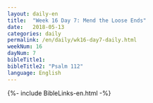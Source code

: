 ```yaml
---
layout: daily-en
title:  "Week 16 Day 7: Mend the Loose Ends"
date:   2018-05-13
categories: daily
permalink: /en/daily/wk16-day7-daily.html
weekNum: 16
dayNum: 7
bibleTitle1: 
bibleTitle2: "Psalm 112"
language: English
---
```


{%- include BibleLinks-en.html -%}
